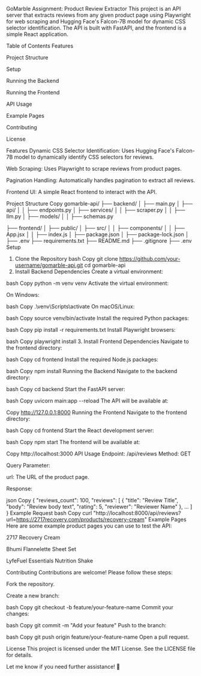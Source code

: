 GoMarble Assignment: Product Review Extractor
This project is an API server that extracts reviews from any given product page using Playwright for web scraping and Hugging Face's Falcon-7B model for dynamic CSS selector identification. The API is built with FastAPI, and the frontend is a simple React application.

Table of Contents
Features

Project Structure

Setup

Running the Backend

Running the Frontend

API Usage

Example Pages

Contributing

License

Features
Dynamic CSS Selector Identification: Uses Hugging Face's Falcon-7B model to dynamically identify CSS selectors for reviews.

Web Scraping: Uses Playwright to scrape reviews from product pages.

Pagination Handling: Automatically handles pagination to extract all reviews.

Frontend UI: A simple React frontend to interact with the API.

Project Structure
Copy
gomarble-api/
├── backend/
│   ├── main.py
│   ├── api/
│   │   ├── endpoints.py
│   ├── services/
│   │   ├── scraper.py
│   │   ├── llm.py
│   ├── models/
│   │   ├── schemas.py

├── frontend/
│   ├── public/
│   ├── src/
│   │   ├── components/
│   │   ├── App.jsx
│   │   ├── index.js
│   ├── package.json
│   ├── package-lock.json
│   ├── .env
├── requirements.txt
├── README.md
├── .gitignore
├── .env
Setup
1. Clone the Repository
bash
Copy
git clone https://github.com/your-username/gomarble-api.git
cd gomarble-api
2. Install Backend Dependencies
Create a virtual environment:

bash
Copy
python -m venv venv
Activate the virtual environment:

On Windows:

bash
Copy
.\venv\Scripts\activate
On macOS/Linux:

bash
Copy
source venv/bin/activate
Install the required Python packages:

bash
Copy
pip install -r requirements.txt
Install Playwright browsers:

bash
Copy
playwright install
3. Install Frontend Dependencies
Navigate to the frontend directory:

bash
Copy
cd frontend
Install the required Node.js packages:

bash
Copy
npm install
Running the Backend
Navigate to the backend directory:

bash
Copy
cd backend
Start the FastAPI server:

bash
Copy
uvicorn main:app --reload
The API will be available at:

Copy
http://127.0.0.1:8000
Running the Frontend
Navigate to the frontend directory:

bash
Copy
cd frontend
Start the React development server:

bash
Copy
npm start
The frontend will be available at:

Copy
http://localhost:3000
API Usage
Endpoint: /api/reviews
Method: GET

Query Parameter:

url: The URL of the product page.

Response:

json
Copy
{
  "reviews_count": 100,
  "reviews": [
    {
      "title": "Review Title",
      "body": "Review body text",
      "rating": 5,
      "reviewer": "Reviewer Name"
    },
    ...
  ]
}
Example Request
bash
Copy
curl "http://localhost:8000/api/reviews?url=https://2717recovery.com/products/recovery-cream"
Example Pages
Here are some example product pages you can use to test the API:

2717 Recovery Cream

Bhumi Flannelette Sheet Set

LyfeFuel Essentials Nutrition Shake

Contributing
Contributions are welcome! Please follow these steps:

Fork the repository.

Create a new branch:

bash
Copy
git checkout -b feature/your-feature-name
Commit your changes:

bash
Copy
git commit -m "Add your feature"
Push to the branch:

bash
Copy
git push origin feature/your-feature-name
Open a pull request.

License
This project is licensed under the MIT License. See the LICENSE file for details.

Let me know if you need further assistance! 🚀